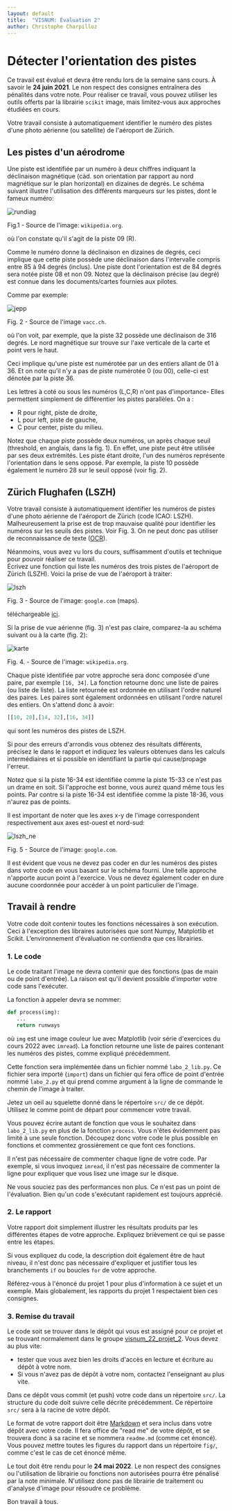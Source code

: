 ```yaml
---
layout: default
title:  "VISNUM: Évaluation 2"
author: Christophe Charpilloz
---
```


# Détecter l'orientation des pistes

Ce travail est évalué et devra être rendu lors de la semaine sans cours.
À savoir le **24 juin 2021**.
Le non respect des consignes entraînera des pénalités dans votre note.
Pour réaliser ce travail, vous pouvez utiliser les outils offerts par la librairie `scikit` image, mais limitez-vous aux approches étudiées en cours.

Votre travail consiste à automatiquement identifier le numéro des pistes d'une photo aérienne (ou satellite) de l'aéroport de Zürich.

## Les pistes d'un aérodrome

Une piste est identifiée par un numéro à deux chiffres indiquant la déclinaison magnétique (càd. son orientation par rapport au nord magnétique sur le plan horizontal) en dizaines de degrés.
Le schéma suivant illustre l'utilisation des différents marqueurs sur les pistes, dont le fameux numéro:

![rundiag](fig/RunwayDiagram.png)

Fig.1 - Source de l'image: `wikipedia.org`.

où l'on constate qu'il s'agit de la piste 09 (R).

Comme le numéro donne la déclinaison en dizaines de degrés, ceci implique que cette piste possède une déclinaison dans l'intervalle compris entre 85 à 94 degrés (inclus).
Une piste dont l'orientation est de 84 degrés sera notée piste 08 et non 09.
Notez que la déclinaison précise (au degré) est connue dans les documents/cartes fournies aux pilotes.

Comme par exemple:

![jepp](fig/lszh_vacc.png)

Fig. 2 - Source de l'image `vacc.ch`.

où l'on voit, par exemple, que la piste 32 possède une déclinaison de 316 degrés.
Le nord magnétique sur trouve sur l'axe verticale de la carte et point vers le haut.

Ceci implique qu'une piste est numérotée par un des entiers allant de 01 à 36.
Et on note qu'il n'y a pas de piste numérotée 0 (ou 00), celle-ci est dénotée par la piste 36.

Les lettres à coté ou sous les numéros (L,C,R) n'ont pas d'importance- 
Elles permettent simplement de différentier les pistes parallèles.
On a :
- R pour right, piste de droite,
- L pour left, piste de gauche,
- C pour center, piste du milieu.

Notez que chaque piste possède deux numéros, un après chaque seuil (threshold, en anglais, dans la fig. 1).
En effet, une piste peut être utilisée par ses deux extrémités.
Les piste étant droite, l'un des numéros représente l'orientation dans le sens opposé.
Par exemple, la piste 10 possède également le numéro 28 sur le seuil opposé (voir fig. 2).

## Zürich Flughafen (LSZH)

Votre travail consiste à automatiquement identifier les numéros de pistes d'une photo aérienne de l'aéroport de Zürich (code ICAO: LSZH).
Malheureusement la prise est de trop mauvaise qualité pour identifier les numéros sur les seuils des pistes.
Voir Fig. 3.
On ne peut donc pas utiliser de reconnaissance de texte ([OCR](https://en.wikipedia.org/wiki/Optical_character_recognition)).

Néanmoins, vous avez vu lors du cours, suffisamment d'outils et technique pour pouvoir réaliser ce travail.  
Écrivez une fonction qui liste les numéros des trois pistes de l'aéroport de Zürich (LSZH).
Voici la prise de vue de l'aéroport à traiter:

![lszh](fig/lszh.png)

Fig. 3 - Source de l'image: `google.com` (maps).

téléchargeable [ici](fig/lszh.png).

Si la prise de vue aérienne (fig. 3) n'est pas claire, comparez-la au schéma suivant ou à la carte (fig. 2):

![karte](fig/Karte_Flughafen_Zurich.png)

Fig. 4. - Source de l'image: `wikipedia.org`.

Chaque piste identifiée par votre approche sera donc composée d'une paire, par exemple `[16, 34]`.
La fonction retourne donc une liste de paires (ou liste de liste).
La liste retournée est ordonnée en utilisant l'ordre naturel des paires.
Les paires sont également ordonnées en utilisant l'ordre naturel des entiers.
On s'attend donc à avoir:
```python
[[10, 28],[14, 32],[16, 34]]
```
qui sont les numéros des pistes de LSZH.

Si pour des erreurs d'arrondis vous obtenez des résultats différents, précisez le dans le rapport et indiquez les valeurs obtenues dans les calculs intermédiaires et si possible en identifiant la partie qui cause/propage l'erreur.

Notez que si la piste 16-34 est identifiée comme la piste 15-33 ce n'est pas un drame en soit.
Si l'approche est bonne, vous aurez quand même tous les points.
Par contre si la piste 16-34 est identifiée comme la piste 18-36, vous n'aurez pas de points.

Il est important de noter que les axes x-y de l'image correspondent respectivement aux axes est-ouest et nord-sud:

![lszh_ne](fig/lszh_n_e.png)

Fig. 5 - Source de l'image: `google.com`.

Il est évident que vous ne devez pas coder en dur les numéros des pistes dans votre code en vous basant sur le schéma fourni.
Une telle approche n'apporte aucun point à l'exercice.
Vous ne devez également coder en dure aucune coordonnée pour accéder à un point particulier de l'image.

## Travail à rendre

Votre code doit contenir toutes les fonctions nécessaires à son exécution.
Ceci à l'exception des libraires autorisées que sont Numpy, Matplotlib et Scikit.
L’environnement d'évaluation ne contiendra que ces librairies.

### 1. Le code

Le code traitant l'image ne devra contenir que des fonctions (pas de main ou de point d'entrée).
La raison est qu'il devient possible d'importer votre code sans l'exécuter.

La fonction à appeler devra se nommer:

```python
def process(img):
   ...
   return runways
```

où `img` est une image couleur lue avec Matplotlib (voir série d'exercices du cours 2022 avec `imread`).
La fonction retourne  une liste de paires contenant les numéros des pistes, comme expliqué précédemment.

Cette fonction sera implémentée dans un fichier nommé `labo_2_lib.py`.
Ce fichier sera importé (`import`) dans un fichier qui fera office de point d'entrée nommé `labo_2.py` et qui prend comme argument à la ligne de commande le chemin de l'image à traiter.

Jetez un oeil au squelette donné dans le répertoire `src/` de ce dépôt.
Utilisez le comme point de départ pour commencer votre travail.

Vous pouvez écrire autant de fonction que vous le souhaitez dans `labo_2_lib.py` en plus de la fonction `process`.
Vous n'êtes évidemment pas limité à une seule fonction.
Découpez donc votre code le plus possible en fonctions et commentez grossièrement ce que font ces fonctions.

Il n'est pas nécessaire de commenter chaque ligne de votre code.
Par exemple, si vous invoquez `imread`, il n'est pas nécessaire de commenter la ligne pour expliquer que vous lisez une image sur le disque.

Ne vous souciez pas des performances non plus. 
Ce n'est pas un point de l'évaluation.
Bien qu'un code s'exécutant rapidement est toujours apprécié.

### 2. Le rapport

Votre rapport doit simplement illustrer les résultats produits par les différentes étapes de votre approche.
Expliquez brièvement ce qui se passe entre les étapes.

Si vous expliquez du code, la description doit également être de haut niveau, il n'est donc pas nécessaire d'expliquer et justifier tous les branchements `if` ou boucles `for` de votre approche.

Référez-vous à l'énoncé du projet 1 pour plus d'information à ce sujet et un exemple.
Mais globalement, les rapports du projet 1 respectaient bien ces consignes.

### 3. Remise du travail

Le code soit se trouver dans le dépôt qui vous est assigné pour ce projet et se trouvant normalement dans le groupe [visnum_22_projet_2](https://githepia.hesge.ch/visnum_22_projet_2).
Vous devez au plus vite:
- tester que vous avez bien les droits d'accès en lecture et écriture au dépôt à votre nom.
- Si vous n'avez pas de dépôt à votre nom, contactez l'enseignant au plus vite.

Dans ce dépôt vous commit (et push) votre code dans un répertoire `src/`.
La structure du code doit suivre celle décrite précédemment.
Ce répertoire `src/` sera à la racine de votre dépôt.

Le format de votre rapport doit être [Markdown](https://en.wikipedia.org/wiki/Markdown) et sera inclus dans votre dépôt avec votre code.
Il fera office de "read me" de votre dépôt, et se trouvera donc à sa racine et se nommera `readme.md` (comme cet énoncé).
Vous pouvez mettre toutes les figures du rapport dans un répertoire `fig/`, comme c'est le cas de cet énoncé même.

Le tout doit être rendu pour le **24 mai 2022**.
Le non respect des consignes ou l'utilisation de librairie ou fonctions non autorisées pourra être pénalisé par la note minimale.
N'utilisez donc pas de librairie de traitement ou d'analyse d'image pour résoudre ce problème.

Bon travail à tous.
